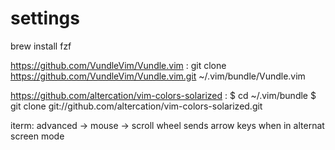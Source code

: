 # settings

brew install fzf

https://github.com/VundleVim/Vundle.vim :
git clone https://github.com/VundleVim/Vundle.vim.git ~/.vim/bundle/Vundle.vim

https://github.com/altercation/vim-colors-solarized :
 $ cd ~/.vim/bundle
 $ git clone git://github.com/altercation/vim-colors-solarized.git



iterm: advanced -> mouse -> scroll wheel sends arrow keys when in alternat screen mode
